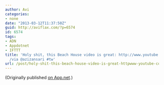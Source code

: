 ```yaml
---
author: Avi
categories:
- none
date: "2013-03-12T11:37:50Z"
guid: http://aviflax.com/?p=6574
id: 6574
tags:
- ADN
- Appdotnet
- IFTTT
title: 'Holy shit, this Beach House video is great: http://www.youtube.com/watch?v=OS6duOoxctw
  /via @azizansari #tw'
url: /post/holy-shit-this-beach-house-video-is-great-httpwww-youtube-comwatchvos6duooxctw-via-azizansari-tw/
---
```

(Originally published [on App.net](http://alpha.app.net/aviflax/post/3774573).)